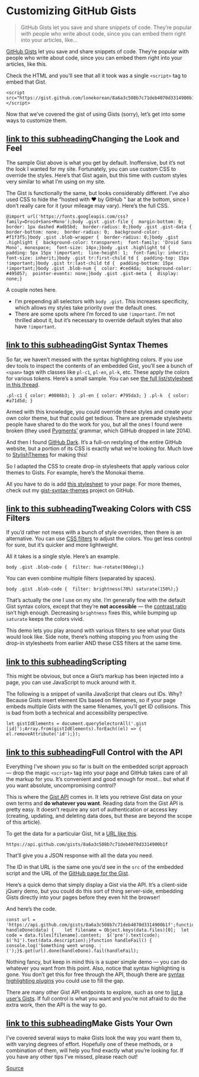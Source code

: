 # Customizing GitHub Gists

> GitHub Gists let you save and share snippets of code. They’re popular with people who write about code, since you can embed them right into your articles, like...

[GitHub Gists](https://gist.github.com/) let you save and share snippets of code. They’re popular with people who write about code, since you can embed them right into your articles, like this.

Check the HTML and you’ll see that all it took was a single `<script>` tag to embed that Gist.

    <script src="https://gist.github.com/lonekorean/8a6a3c508b7c71deb4070d3314900b1f.js"></script>

Now that we’ve covered the gist of using Gists (sorry), let’s get into some ways to customize them.

## [link to this subheading](https://codersblock.com/blog/customizing-github-gists/#changing-the-look-and-feel)Changing the Look and Feel

The sample Gist above is what you get by default. Inoffensive, but it’s not the look I wanted for my site. Fortunately, you can use custom CSS to override the styles. Here’s that Gist again, but this time with custom styles very similar to what I’m using on my site.

The Gist is functionally the same, but looks considerably different. I’ve also used CSS to hide the “hosted with ❤️️ by GitHub " bar at the bottom, since I don’t really care for it (your mileage may vary). Here’s the full CSS.

    @import url('https://fonts.googleapis.com/css?family=Droid+Sans+Mono');body .gist .gist-file {  margin-bottom: 0;  border: 1px dashed #adb5bd;  border-radius: 0;}body .gist .gist-data {  border-bottom: none;  border-radius: 0;  background-color: #f1f3f5;}body .gist .blob-wrapper {  border-radius: 0;}body .gist .highlight {  background-color: transparent;  font-family: 'Droid Sans Mono', monospace;  font-size: 14px;}body .gist .highlight td {  padding: 5px 15px !important;  line-height: 1;  font-family: inherit;  font-size: inherit;}body .gist tr:first-child td {  padding-top: 15px !important;}body .gist tr:last-child td {  padding-bottom: 15px !important;}body .gist .blob-num {  color: #ced4da;  background-color: #495057;  pointer-events: none;}body .gist .gist-meta {  display: none;}

A couple notes here.

- I’m prepending all selectors with `body .gist`. This increases specificity, which allows my styles take priority over the default ones.
- There are some spots where I’m forced to use `!important`. I’m not thrilled about it, but it’s necessary to override default styles that also have `!important`.

## [link to this subheading](https://codersblock.com/blog/customizing-github-gists/#gist-syntax-themes)Gist Syntax Themes

So far, we haven’t messed with the syntax highlighting colors. If you use dev tools to inspect the contents of an embedded Gist, you’ll see a bunch of `<span>` tags with classes like `pl-c1`, `pl-en`, `pl-k`, etc. These apply the colors for various tokens. Here’s a small sample. You can see [the full list/stylesheet in this thread](https://github.com/StylishThemes/GitHub-Dark/issues/197#issuecomment-63717143).

    .pl-c1 { color: #0086b3; } .pl-en { color: #795da3; } .pl-k  { color: #a71d5d; }

Armed with this knowledge, you could override these styles and create your own color theme, but that could get tedious. There are premade stylesheets people have shared to do the work for you, but all the ones I found were broken (they used [Pygments’](http://pygments.org/) grammar, which GitHub dropped in late 2014).

And then I found [GitHub Dark](https://userstyles.org/styles/37035/github-dark). It’s a full-on restyling of the entire GitHub website, but a portion of its CSS is exactly what we’re looking for. Much love to [StylishThemes](https://github.com/StylishThemes) for making this!

So I adapted the CSS to create drop-in stylesheets that apply various color themes to Gists. For example, here’s the Monokai theme.

All you have to do is add [this stylesheet](https://github.com/lonekorean/gist-syntax-themes/blob/master/stylesheets/monokai.css) to your page. For more themes, check out my [gist-syntax-themes](https://github.com/lonekorean/gist-syntax-themes) project on GitHub.

## [link to this subheading](https://codersblock.com/blog/customizing-github-gists/#tweaking-colors-with-css-filters)Tweaking Colors with CSS Filters

If you’d rather not mess with a bunch of style overrides, then there is an alternative. You can use [CSS filters](https://developer.mozilla.org/en-US/docs/Web/CSS/filter) to adjust the colors. You get less control for sure, but it’s quicker and more lightweight.

All it takes is a single style. Here’s an example.

    body .gist .blob-code {  filter: hue-rotate(90deg);}

You can even combine multiple filters (separated by spaces).

    body .gist .blob-code {  filter: brightness(70%) saturate(150%);}

That’s actually the one I use on my site. I’m generally fine with the default Gist syntax colors, except that they’re **not accessible** — the [contrast ratio](http://webaim.org/resources/contrastchecker/) isn’t high enough. Decreasing `brightness` fixes this, while bumping up `saturate` keeps the colors vivid.

This demo lets you play around with various filters to see what your Gists would look like. Side note, there’s nothing stopping you from using the drop-in stylesheets from earlier AND these CSS filters at the same time.

## [link to this subheading](https://codersblock.com/blog/customizing-github-gists/#scripting)Scripting

This might be obvious, but once a Gist’s markup has been injected into a page, you can use JavaScript to muck around with it.

The following is a snippet of vanilla JavaScript that clears out IDs. Why? Because Gists insert element IDs based on filenames, so if your page embeds multiple Gists with the same filenames, you’ll get ID collisions. This is bad from both a technical and accessibility perspective.

    let gistIdElements = document.querySelectorAll('.gist [id]');Array.from(gistIdElements).forEach((el) => {  el.removeAttribute('id');});

## [link to this subheading](https://codersblock.com/blog/customizing-github-gists/#full-control-with-the-api)Full Control with the API

Everything I’ve shown you so far is built on the embedded script approach — drop the magic `<script>` tag into your page and GitHub takes care of all the markup for you. It’s convenient and good enough for most… but what if you want absolute, uncompromising control?

This is where the [Gist API](https://developer.github.com/v3/gists/) comes in. It lets you retrieve Gist data on your own terms and **do whatever you want**. Reading data from the Gist API is pretty easy. It doesn’t require any sort of authentication or access key (creating, updating, and deleting data does, but these are beyond the scope of this article).

To get the data for a particular Gist, hit a [URL like this](https://api.github.com/gists/8a6a3c508b7c71deb4070d3314900b1f).

    https://api.github.com/gists/8a6a3c508b7c71deb4070d3314900b1f

That’ll give you a JSON response with all the data you need.

The ID in that URL is the same one you’d see in the `src` of the embedded script and the URL of the [GitHub page for the Gist](https://gist.github.com/lonekorean/8a6a3c508b7c71deb4070d3314900b1f).

Here’s a quick demo that simply display a Gist via the API. It’s a client-side jQuery demo, but you could do this sort of thing server-side, embedding Gists directly into your pages before they even hit the browser!

And here’s the code.

    const url = 'https://api.github.com/gists/8a6a3c508b7c71deb4070d3314900b1f';function handleDone(data) {    let filename = Object.keys(data.files)[0];  let code = data.files[filename].content;  $('pre').text(code);  $('h1').text(data.description);}function handleFail() {  console.log('Something went wrong. :(');}$.get(url).done(handleDone).fail(handleFail);

Nothing fancy, but keep in mind this is a super simple demo — you can do whatever you want from this point. Also, notice that syntax highlighting is gone. You don’t get this for free through the API, though there are [syntax highlighting plugins](http://ourcodeworld.com/articles/read/140/top-5-best-code-syntax-highlighter-javascript-plugins) you could use to fill the gap.

There are many other Gist API endpoints to explore, such as one to [list a user’s Gists](https://developer.github.com/v3/gists/#list-a-users-gists). If full control is what you want and you’re not afraid to do the extra work, then the API is the way to go.

## [link to this subheading](https://codersblock.com/blog/customizing-github-gists/#make-gists-your-own)Make Gists Your Own

I’ve covered several ways to make Gists look the way you want them to, with varying degrees of effort. Hopefully one of these methods, or a combination of them, will help you find exactly what you’re looking for. If you have any other tips I’ve missed, please reach out!

[Source](https://codersblock.com/blog/customizing-github-gists/)
